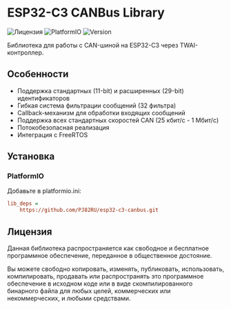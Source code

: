 # ESP32-C3 CANBus Library

![Лицензия](https://img.shields.io/badge/license-Unlicense-blue.svg)
![PlatformIO](https://img.shields.io/badge/platform-ESP32--C3-green.svg)
![Version](https://img.shields.io/badge/version-1.1.0-orange)

Библиотека для работы с CAN-шиной на ESP32-C3 через TWAI-контроллер.

## Особенности

- Поддержка стандартных (11-bit) и расширенных (29-bit) идентификаторов
- Гибкая система фильтрации сообщений (32 фильтра)
- Callback-механизм для обработки входящих сообщений
- Поддержка всех стандартных скоростей CAN (25 кбит/с - 1 Мбит/с)
- Потокобезопасная реализация
- Интеграция с FreeRTOS

## Установка

### PlatformIO

Добавьте в platformio.ini:

```ini
lib_deps =
    https://github.com/PJ82RU/esp32-c3-canbus.git
```

## Лицензия

Данная библиотека распространяется как свободное и бесплатное программное обеспечение, переданное в общественное достояние.

Вы можете свободно копировать, изменять, публиковать, использовать, компилировать, продавать или распространять это программное обеспечение в исходном коде или в виде скомпилированного бинарного файла для любых целей, коммерческих или некоммерческих, и любыми средствами.